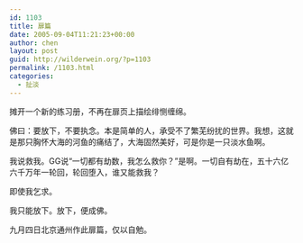 ```yaml
---
id: 1103
title: 扉篇
date: 2005-09-04T11:21:23+00:00
author: chen
layout: post
guid: http://wilderwein.org/?p=1103
permalink: /1103.html
categories:
  - 扯淡
---
```

摊开一个新的练习册，不再在扉页上描绘绯恻缠绵。

佛曰：要放下，不要执念。本是简单的人，承受不了繁芜纷扰的世界。我想，这就是那只胸怀大海的河鱼的痛结了，大海固然美好，可是你是一只淡水鱼啊。

我说救我。GG说“一切都有劫数，我怎么救你？”是啊。一切自有劫在，五十六亿六千万年一轮回，轮回堕入，谁又能救我？

即使我乞求。

我只能放下。放下，便成佛。

九月四日北京通州作此扉篇，仅以自勉。